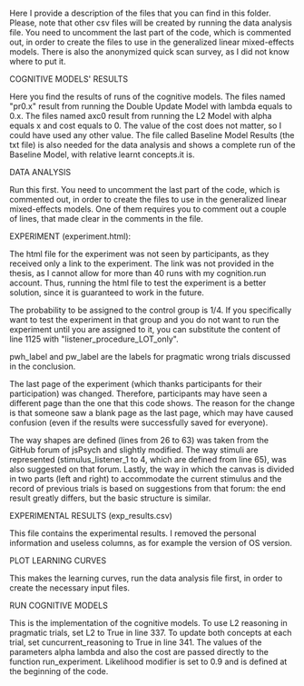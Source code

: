 Here I provide a description of the files that you can find in this folder.
Please, note that other csv files will be created by running the data analysis file. You need to uncomment the last part of the code, which is commented out, in order to create the files to use in the generalized linear mixed-effects models.
There is also the anonymized quick scan survey, as I did not know where to put it.




COGNITIVE MODELS' RESULTS

Here you find the results of runs of the cognitive models.
The files named "pr0.x" result from running the Double Update Model with lambda equals to 0.x.
The files named axc0 result from running the L2 Model with alpha equals x and cost equals to 0. The value of the cost does not matter, so I could have used any other value.
The file called Baseline Model Results (the txt file) is also needed for the data analysis and shows a complete run of the Baseline Model, with relative learnt concepts.it is.



DATA ANALYSIS 

Run this first. You need to uncomment the last part of the code, which is commented out, in order to create the files to use in the generalized linear mixed-effects models.
One of them requires you to comment out a couple of lines, that made clear in the comments in the file.



EXPERIMENT (experiment.html):

The html file for the experiment was not seen by participants, as they received only a link to the experiment. The link was not provided in the thesis, as I cannot allow for more than 40 runs with my cognition.run account. Thus, running the html file to test the experiment is a better solution, since it is guaranteed to work in the future.

The probability to be assigned to the control group is 1/4. If you specifically want to test the experiment in that group and you do not want to run the experiment until you are assigned to it, you can substitute the content of line 1125 with "listener_procedure_LOT_only".

pwh_label and pw_label are the labels for pragmatic wrong trials discussed in the conclusion.

The last page of the experiment (which thanks participants for their participation) was changed. Therefore, participants may have seen a different page than the one that this code shows. The reason for the change is that someone saw a blank page as the last page, which may have caused confusion (even if the results were successfully saved for everyone).

The way shapes are defined (lines from 26 to 63) was taken from the GitHub forum of jsPsych and slightly modified. The way stimuli are represented (stimulus_listener_1 to 4, which are defined from line 65), was also suggested on that forum. Lastly, the way in which the canvas is divided in two parts (left and right) to accommodate the current stimulus and the record of previous trials is based on suggestions from that forum: the end result greatly differs, but the basic structure is similar.



EXPERIMENTAL RESULTS (exp_results.csv)

This file contains the experimental results. I removed the personal information and useless columns, as for example the version of OS version.



PLOT LEARNING CURVES

This makes the learning curves, run the data analysis file first, in order to create the necessary input files.



RUN COGNITIVE MODELS

This is the implementation of the cognitive models. To use L2 reasoning in pragmatic trials, set L2 to True in line 337. To update both concepts at each trial, set cuncurrent_reasoning to True in line 341. The values of the parameters alpha lambda and also the cost are passed directly to the function run_experiment. Likelihood modifier is set to 0.9 and is defined at the beginning of the code.
